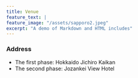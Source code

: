 ```yaml
---
title: Venue
feature_text: |
feature_image: "/assets/sapporo2.jpeg"
excerpt: "A demo of Markdown and HTML includes"
---
```

### Address

- The first phase: Hokkaido Jichiro Kaikan
- The second phase: Jozankei View Hotel

<!--- {% include map.html id="1UT-2Z-Vg_MG_TrS5X2p8SthsJhc" title="Coffee shop map" %} --->